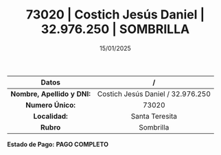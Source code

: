﻿---
title: 73020 | Costich Jesús Daniel | 32.976.250 | SOMBRILLA
date: 15/01/2025
draft: false
tags: ['santa-teresita', 'titular', 'sombrilla']
---

|          **Datos**          |  /  |
|:---------------------------:|:---:|
| **Nombre, Apellido y DNI:** | Costich Jesús Daniel / 32.976.250 |
|      **Numero Único:**      | 73020 |
|        **Localidad:**       | Santa Teresita |
|          **Rubro**          | Sombrilla |

**Estado de Pago:** **PAGO COMPLETO**
